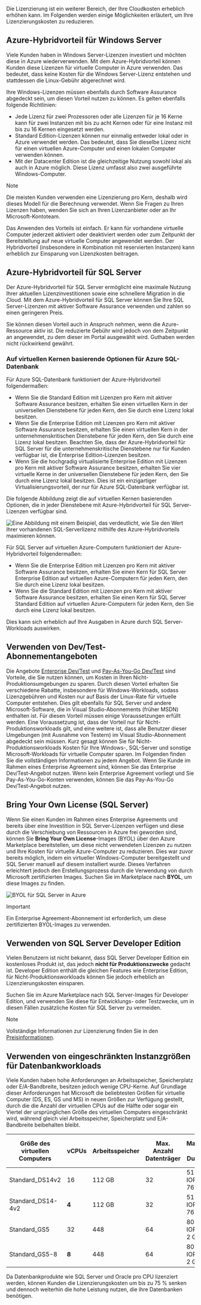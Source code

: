 Die Lizenzierung ist ein weiterer Bereich, der Ihre Cloudkosten erheblich erhöhen kann. Im Folgenden werden einige Möglichkeiten erläutert, um Ihre Lizenzierungskosten zu reduzieren.

## <a name="azure-hybrid-benefit-for-windows-server"></a>Azure-Hybridvorteil für Windows Server

Viele Kunden haben in Windows Server-Lizenzen investiert und möchten diese in Azure wiederverwenden. Mit dem Azure-Hybridvorteil können Kunden diese Lizenzen für virtuelle Computer in Azure verwenden. Das bedeutet, dass keine Kosten für die Windows Server-Lizenz entstehen und stattdessen die Linux-Gebühr abgerechnet wird. 

Ihre Windows-Lizenzen müssen ebenfalls durch Software Assurance abgedeckt sein, um diesen Vorteil nutzen zu können. Es gelten ebenfalls folgende Richtlinien:

- Jede Lizenz für zwei Prozessoren oder alle Lizenzen für je 16 Kerne kann für zwei Instanzen mit bis zu acht Kernen oder für eine Instanz mit bis zu 16 Kernen eingesetzt werden.
- Standard Edition-Lizenzen können nur einmalig entweder lokal oder in Azure verwendet werden. Das bedeutet, dass Sie dieselbe Lizenz nicht für einen virtuellen Azure-Computer und einen lokalen Computer verwenden können.
- Mit der Datacenter Edition ist die gleichzeitige Nutzung sowohl lokal als auch in Azure möglich. Diese Lizenz umfasst also zwei ausgeführte Windows-Computer.

> [!NOTE]
> Die meisten Kunden verwenden eine Lizenzierung pro Kern, deshalb wird dieses Modell für die Berechnung verwendet. Wenn Sie Fragen zu Ihren Lizenzen haben, wenden Sie sich an Ihren Lizenzanbieter oder an Ihr Microsoft-Kontoteam.

Das Anwenden des Vorteils ist einfach. Er kann für vorhandene virtuelle Computer jederzeit aktiviert oder deaktiviert werden oder zum Zeitpunkt der Bereitstellung auf neue virtuelle Computer angewendet werden. Der Hybridvorteil (insbesondere in Kombination mit reservierten Instanzen) kann erheblich zur Einsparung von Lizenzkosten beitragen.

## <a name="azure-hybrid-benefit-for-sql-server"></a>Azure-Hybridvorteil für SQL Server

Der Azure-Hybridvorteil für SQL Server ermöglicht eine maximale Nutzung Ihrer aktuellen Lizenzinvestitionen sowie eine schnellere Migration in die Cloud. Mit dem Azure-Hybridvorteil für SQL Server können Sie Ihre SQL Server-Lizenzen mit aktiver Software Assurance verwenden und zahlen so einen geringeren Preis.

Sie können diesen Vorteil auch in Anspruch nehmen, wenn die Azure-Ressource aktiv ist. Die reduzierte Gebühr wird jedoch von dem Zeitpunkt an angewendet, zu dem dieser im Portal ausgewählt wird. Guthaben werden nicht rückwirkend gewährt.

### <a name="azure-sql-database-vcore-based-options"></a>Auf virtuellen Kernen basierende Optionen für Azure SQL-Datenbank

Für Azure SQL-Datenbank funktioniert der Azure-Hybridvorteil folgendermaßen:

- Wenn Sie die Standard Edition mit Lizenzen pro Kern mit aktiver Software Assurance besitzen, erhalten Sie einen virtuellen Kern in der universellen Dienstebene für jeden Kern, den Sie durch eine Lizenz lokal besitzen.
- Wenn Sie die Enterprise Edition mit Lizenzen pro Kern mit aktiver Software Assurance besitzen, erhalten Sie einen virtuellen Kern in der unternehmenskritischen Dienstebene für jeden Kern, den Sie durch eine Lizenz lokal besitzen. Beachten Sie, dass der Azure-Hybridvorteil für SQL Server für die unternehmenskritische Dienstebene nur für Kunden verfügbar ist, die Enterprise Edition-Lizenzen besitzen.
- Wenn Sie die hochgradig virtualisierte Enterprise Edition mit Lizenzen pro Kern mit aktiver Software Assurance besitzen, erhalten Sie vier virtuelle Kerne in der universellen Dienstebene für jeden Kern, den Sie durch eine Lizenz lokal besitzen. Dies ist ein einzigartiger Virtualisierungsvorteil, der nur für Azure SQL-Datenbank verfügbar ist.

Die folgende Abbildung zeigt die auf virtuellen Kernen basierenden Optionen, die in jeder Dienstebene mit Azure-Hybridvorteil für SQL Server-Lizenzen verfügbar sind.

![Eine Abbildung mit einem Beispiel, das verdeutlicht, wie Sie den Wert Ihrer vorhandenen SQL-Serverlizenz mithilfe des Azure-Hybridvorteils maximieren können.](../media-drafts/5-sql-tradein-value.png)

Für SQL Server auf virtuellen Azure-Computern funktioniert der Azure-Hybridvorteil folgendermaßen:

- Wenn Sie die Enterprise Edition mit Lizenzen pro Kern mit aktiver Software Assurance besitzen, erhalten Sie einen Kern für SQL Server Enterprise Edition auf virtuellen Azure-Computern für jeden Kern, den Sie durch eine Lizenz lokal besitzen.
- Wenn Sie die Standard Edition mit Lizenzen pro Kern mit aktiver Software Assurance besitzen, erhalten Sie einen Kern für SQL Server Standard Edition auf virtuellen Azure-Computern für jeden Kern, den Sie durch eine Lizenz lokal besitzen.

Dies kann sich erheblich auf Ihre Ausgaben in Azure durch SQL Server-Workloads auswirken.

## <a name="use-devtest-subscription-offers"></a>Verwenden von Dev/Test-Abonnementangeboten

Die Angebote [Enterprise Dev/Test](https://azure.microsoft.com/offers/ms-azr-0148p/) und [Pay-As-You-Go Dev/Test](https://azure.microsoft.com/offers/ms-azr-0023p/) sind Vorteile, die Sie nutzen können, um Kosten in Ihren Nicht-Produktionsumgebungen zu sparen. Durch diesen Vorteil erhalten Sie verschiedene Rabatte, insbesondere für Windows-Workloads, sodass Lizenzgebühren und Kosten nur auf Basis der Linux-Rate für virtuelle Computer entstehen. Dies gilt ebenfalls für SQL Server und andere Microsoft-Software, die in Visual Studio-Abonnements (früher MSDN) enthalten ist. Für diesen Vorteil müssen einige Voraussetzungen erfüllt werden. Eine Voraussetzung ist, dass der Vorteil nur für Nicht-Produktionsworkloads gilt, und eine weitere ist, dass alle Benutzer dieser Umgebungen (mit Ausnahme von Testern) im Visual Studio-Abonnement abgedeckt sein müssen. Kurz gesagt können Sie für Nicht-Produktionsworkloads Kosten für Ihre Windows-, SQL-Server und sonstige Microsoft-Workloads für virtuelle Computer sparen.
Im Folgenden finden Sie die vollständigen Informationen zu jedem Angebot. Wenn Sie Kunde im Rahmen eines Enterprise Agreement sind, können Sie das Enterprise Dev/Test-Angebot nutzen. Wenn kein Enterprise Agreement vorliegt und Sie Pay-As-You-Go-Konten verwenden, können Sie das Pay-As-You-Go Dev/Test-Angebot nutzen.

## <a name="bring-your-own-sql-server-license"></a>Bring Your Own License (SQL Server)

Wenn Sie einen Kunden im Rahmen eines Enterprise Agreements und bereits über eine Investition in SQL Server-Lizenzen verfügen und diese durch die Verschiebung von Ressourcen in Azure frei geworden sind, können Sie **Bring Your Own License**-Images (BYOL) über den Azure Marketplace bereitstellen, um diese nicht verwendeten Lizenzen zu nutzen und Ihre Kosten für virtuelle Azure-Computer zu reduzieren. Dies war zuvor bereits möglich, indem ein virtueller Windows-Computer bereitgestellt und SQL Server manuell auf diesem installiert wurde. Dieses Verfahren erleichtert jedoch den Erstellungsprozess durch die Verwendung von durch Microsoft zertifizierten Images. Suchen Sie im Marketplace nach **BYOL**, um diese Images zu finden.

![BYOL für SQL Server in Azure](../media-drafts/5-byol-sql-server.png)

> [!IMPORTANT]
> Ein Enterprise Agreement-Abonnement ist erforderlich, um diese zertifizierten BYOL-Images zu verwenden.

## <a name="use-sql-server-developer-edition"></a>Verwenden von SQL Server Developer Edition

Vielen Benutzern ist nicht bekannt, dass SQL Server Developer Edition ein kostenloses Produkt ist, das jedoch **nicht für Produktionszwecke** gedacht ist. Developer Edition enthält die gleichen Features wie Enterprise Edition, für Nicht-Produktionsworkloads können Sie jedoch erheblich an Lizenzierungskosten einsparen.

Suchen Sie im Azure Marketplace nach SQL Server-Images für Developer Edition, und verwenden Sie diese für Entwicklungs- oder Testzwecke, um in diesen Fällen zusätzliche Kosten für SQL Server zu vermeiden. 

> [!NOTE]
> Vollständige Informationen zur Lizenzierung finden Sie in den [Preisinformationen](https://docs.microsoft.com/azure/virtual-machines/windows/sql/virtual-machines-windows-sql-server-pricing-guidance).

## <a name="use-constrained-instance-sizes-for-database-workloads"></a>Verwenden von eingeschränkten Instanzgrößen für Datenbankworkloads 

Viele Kunden haben hohe Anforderungen an Arbeitsspeicher, Speicherplatz oder E/A-Bandbreite, besitzen jedoch wenige CPU-Kerne. Auf Grundlage dieser Anforderungen hat Microsoft die beliebtesten Größen für virtuelle Computer (DS, ES, GS und MS) in neuen Größen zur Verfügung gestellt, durch die die Anzahl der virtuellen CPUs auf die Hälfte oder sogar ein Viertel der ursprünglichen Größe des virtuellen Computers eingeschränkt wird, während gleich viel Arbeitsspeicher, Speicherplatz und E/A-Bandbreite beibehalten bleibt.

| Größe des virtuellen Computers | vCPUs | Arbeitsspeicher | Max. Anzahl Datenträger | Maximaler E/A-Durchsatz | SQL Server Enterprise-Lizenzierungskosten pro Jahr | Gesamtkosten pro Jahr (Compute und Lizenzierung) |
|---------|-------|--------|-----------|--------------------|-----------------------------------------------|---------------------------|
| Standard_DS14v2   | 16 | 112 GB | 32 | 51.200 IOPS oder 768 MB/s |           |           |
| Standard_DS14-4v2 | **4**  | 112 GB | 32 | 51.200 IOPS oder 768 MB/s | 75 % niedriger | 57 % niedriger |
| Standard_GS5      | 32 | 448    | 64 | 80.000 IOPS oder 2 GB/s   |           |           |
| Standard_GS5-8    | **8**  | 448    | 64 | 80.000 IOPS oder 2 GB/s   | 75 % niedriger | 42 % niedriger |

Da Datenbankprodukte wie SQL Server und Oracle pro CPU lizenziert werden, können Kunden die Lizenzierungskosten um bis zu 75 % senken und dennoch weiterhin die hohe Leistung nutzen, die ihre Datenbanken benötigen. 

